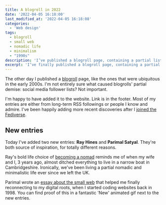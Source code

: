 ```yaml
---
title: A blogroll in 2022
date: '2022-04-05 16:18:00'
last_modified_at: '2022-04-05 16:18:08'
categories: 
  - 'Web design'
tags:
  - blogroll
  - small web
  - nomadic life
  - minimalism
  - "1990s"
description: 'I’ve published a blogroll page, containing a partial list of websites and blogs I read either through RSS, the Fediverse or both.'
excerpt: 'I’ve finally published a blogroll page, containing a partial list of websites and blogs I read either through RSS, the Fediverse or both. Today, two new inspiring entries.'
---
```

The other day I published a [blogroll](/blogroll/) page, like the ones that were ubiquitous in the early 2000s. I'm not entirely sure what caused blogrolls' partial demise: social media follower lists? Not important. 

I'm happy to have added it to the website. Link is in the footer. Most of my entries are either from long-term RSS followings or people I know and admire. I've been happily adding more recent discoveries after I [joined the Fediverse](/blog/note-about-joining-mastodon/).

## New entries

Today I've added two new entries: **Ray Hines** and **Parimal Satyal**. They're both source of inspiration, for totally different reasons. 

Ray's bold life choice of [becoming a nomad](https://alongtheray.com/nomad-life/) reminds me of when my wife and I, 3 years ago, almost ditched everything to live in a narrow boat in Cambridgeshire. Ironically, we've been living a partial nomadic and minimalistic life ever since we left the UK.

Parimal wrote an [essay about the small web](https://neustadt.fr/essays/the-small-web/) that helped me finally reconnecting to my digital roots, when I started coding websites back in 1998. You can find proof of this in a fantastic 'New' animated gif next to the new entries.